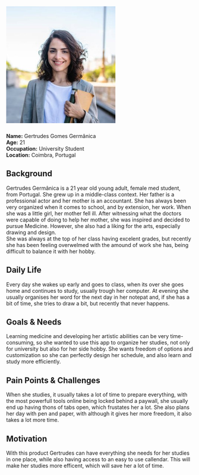 # ![Persona Name](persona1.jpeg)  
**Name:** Gertrudes Gomes Germânica  
**Age:** 21  
**Occupation:** University Student  
**Location:** Coimbra, Portugal  

## Background  
Gertrudes Germânica is a 21 year old young adult, female med student, from Portugal. She grew up in a middle-class context. Her father is a professional actor and her mother is an accountant. She has always been very organized when it comes to school, and by extension, her work. When she was a little girl, her mother fell ill. After witnessing what the doctors were capable of doing to help her mother, she was inspired and decided to pursue Medicine. However, she also had a liking for the arts, especially drawing and design.  
She was always at the top of her class having excelent grades, but recently she has been feeling overwelmed with the amound of work she has, being difficult to balance it with her hobby.

## Daily Life  
Every day she wakes up early and goes to class, when its over she goes home and continues to study, usually trough her computer. At evening she usually organises her word for the next day in her notepat and, if she has a bit of time, she tries to draw a bit, but recently that never happens.

## Goals & Needs    
Learning medicine and developing her artistic abilities can be very time-consuming, so she wanted to use this app to organize her studies, not only for university but also for her side hobby. She wants freedom of options and customization so she can perfectly design her schedule, and also learn and study more efficiently.

## Pain Points & Challenges    
When she studies, it usually takes a lot of time to prepare everything, with the most powerfull tools online being locked behind a paywall, she usually end up having thons of tabs open, which frustates her a lot. She also plans her day with pen and paper, with although it gives her more freedom, it also takes a lot more time.

## Motivation  
With this product Gertrudes can have everything she needs for her studies in one place, while also having access to an easy to use callendar. This will make her studies more efficent, which will save her a lot of time.